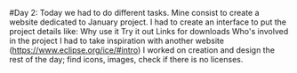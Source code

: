 #Day 2:
Today we had to do different tasks.
Mine consist to create a website dedicated to January project.
I had to create an interface to put the project details like:
	Why use it
	Try it out
	Links for downloads
	Who's involved in the project
I had to take inspiration with another website (https://www.eclipse.org/ice/#intro)
I worked on creation and design the rest of the day; find icons, images, check if there is no licenses.
